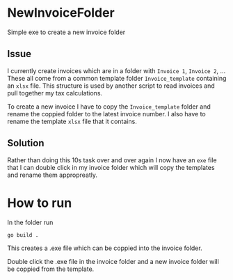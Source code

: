 # NewInvoiceFolder
Simple exe to create a new invoice folder

## Issue

I currently create invoices which are in a folder with `Invoice 1`, `Invoice 2`, ... These all come from a common template folder `Invoice_template` containing an `xlsx` file. This structure is used by another script to read invoices and pull together my tax calculations. 

To create a new invoice I have to copy the `Invoice_template` folder and rename the coppied folder to the latest invoice number. I also have to rename the template `xlsx` file that it contains.

## Solution

Rather than doing this 10s task over and over again I now have an `exe` file that I can double click in my invoice folder which will copy the templates and rename them appropreatly.

# How to run

In the folder run 

```bash
go build .
```

This creates a .exe file which can be coppied into the invoice folder.

Double click the .exe file in the invoice folder and a new invoice folder will be coppied from the template.
